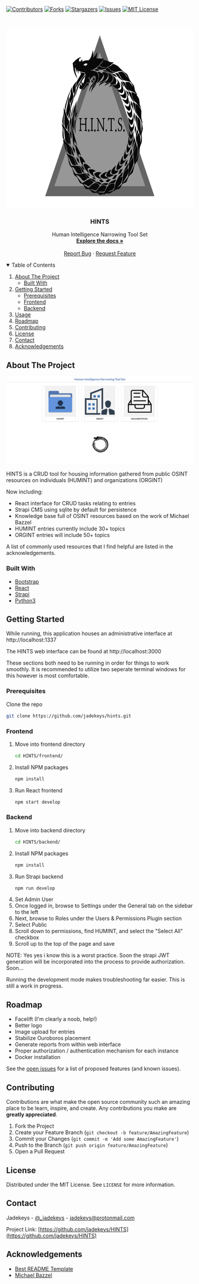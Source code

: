 <!-- PROJECT SHIELDS -->
<!--
*** I'm using markdown "reference style" links for readability.
*** Reference links are enclosed in brackets [ ] instead of parentheses ( ).
*** See the bottom of this document for the declaration of the reference variables
*** for contributors-url, forks-url, etc. This is an optional, concise syntax you may use.
*** https://www.markdownguide.org/basic-syntax/#reference-style-links
-->
[![Contributors][contributors-shield]][contributors-url]
[![Forks][forks-shield]][forks-url]
[![Stargazers][stars-shield]][stars-url]
[![Issues][issues-shield]][issues-url]
[![MIT License][license-shield]][license-url]



<!-- PROJECT LOGO -->
<br />
<p align="center">
  <a href="https://github.com/jadekeys/HINTS">
    <img src="images/hints.png" alt="hints" width="800" height="480">
  </a>

  <h3 align="center">HINTS</h3>

  <p align="center">
    Human Intelligence Narrowing Tool Set
    <br />
    <a href="https://github.com/jadekeys/HINTS"><strong>Explore the docs »</strong></a>
    <br />
    <br />
    <a href="https://github.com/jadekeys/HINTS/issues">Report Bug</a>
    ·
    <a href="https://github.com/jadekeys/HINTS/issues">Request Feature</a>
  </p>
</p>



<!-- TABLE OF CONTENTS -->
<details open="open">
  <summary>Table of Contents</summary>
  <ol>
    <li>
      <a href="#about-the-project">About The Project</a>
      <ul>
        <li><a href="#built-with">Built With</a></li>
      </ul>
    </li>
    <li>
      <a href="#getting-started">Getting Started</a>
      <ul>
        <li><a href="#prerequisites">Prerequisites</a></li>
        <li><a href="#frontend">Frontend</a></li>
        <li><a href="#backend">Backend</a></li>
      </ul>
    </li>
    <li><a href="#usage">Usage</a></li>
    <li><a href="#roadmap">Roadmap</a></li>
    <li><a href="#contributing">Contributing</a></li>
    <li><a href="#license">License</a></li>
    <li><a href="#contact">Contact</a></li>
    <li><a href="#acknowledgements">Acknowledgements</a></li>
  </ol>
</details>



<!-- ABOUT THE PROJECT -->
## About The Project

[![HINTS][product-screenshot]](https://github.com/jadekeys/HINTS)

HINTS is a CRUD tool for housing information gathered from public OSINT resources on individuals (HUMINT) and organizations (ORGINT)

Now including:
* React interface for CRUD tasks relating to entries
* Strapi CMS using sqlite by default for persistence
* Knowledge base full of OSINT resources based on the work of Michael Bazzel
* HUMINT entries currently include 30+ topics
* ORGINT entries will include 50+ topics


A list of commonly used resources that I find helpful are listed in the acknowledgements.

### Built With

* [Bootstrap](https://getbootstrap.com)
* [React](https://reactjs.org/)
* [Strapi](https://strapi.io/)
* [Python3](https://www.python.org/)



<!-- GETTING STARTED -->
## Getting Started

While running, this application houses an administrative interface at http://localhost:1337

The HINTS web interface can be found at http://localhost:3000

These sections both need to be running in order for things to work smoothly. It is recommended to utilize two seperate terminal windows for this however is most comfortable. 

### Prerequisites

Clone the repo
   ```sh
   git clone https://github.com/jadekeys/hints.git
   ```

### Frontend

1. Move into frontend directory
   ```sh
   cd HINTS/frontend/
   ```
2. Install NPM packages
   ```sh
   npm install
   ```
3. Run React frontend
   ```sh
   npm start develop
   ```


### Backend

1. Move into backend directory
   ```sh
   cd HINTS/backend/
   ```
2. Install NPM packages
   ```sh
   npm install
   ```
3. Run Strapi backend
   ```sh
   npm run develop
   ```
4. Set Admin User
5. Once logged in, browse to Settings under the General tab on the sidebar to the left
6. Next, browse to Roles under the Users & Permissions Plugin section
7. Select Public
8. Scroll down to permissions, find HUMINT, and select the "Select All" checkbox
9. Scroll up to the top of the page and save

NOTE: Yes yes i know this is a worst practice. 
Soon the strapi JWT generation will be incorporated into the process to provide authorization. Soon...

Running the development mode makes troubleshooting far easier. This is still a work in progress.


<!-- ROADMAP -->
## Roadmap

* Facelift (I'm clearly a noob, help!)
* Better logo
* Image upload for entries
* Stabilize Ouroboros placement
* Generate reports from within web interface
* Proper authorization / authentication mechanism for each instance
* Docker installation


See the [open issues](https://github.com/jadekeys/HINTS/issues) for a list of proposed features (and known issues).



<!-- CONTRIBUTING -->
## Contributing

Contributions are what make the open source community such an amazing place to be learn, inspire, and create. Any contributions you make are **greatly appreciated**.

1. Fork the Project
2. Create your Feature Branch (`git checkout -b feature/AmazingFeature`)
3. Commit your Changes (`git commit -m 'Add some AmazingFeature'`)
4. Push to the Branch (`git push origin feature/AmazingFeature`)
5. Open a Pull Request



<!-- LICENSE -->
## License

Distributed under the MIT License. See `LICENSE` for more information.



<!-- CONTACT -->
## Contact

Jadekeys - [@_jadekeys](https://twitter.com/_jadekeys) - jadekeys@protonmail.com

Project Link: [https://github.com/jadekeys/HINTS](https://github.com/jadekeys/HINTS)



<!-- ACKNOWLEDGEMENTS -->
## Acknowledgements
* [Best README Template](https://github.com/othneildrew/Best-README-Template)
* [Michael Bazzel](https://inteltechniques.com/index.html)



<!-- MARKDOWN LINKS & IMAGES -->
<!-- https://www.markdownguide.org/basic-syntax/#reference-style-links -->
[contributors-shield]: https://img.shields.io/github/contributors/jadekeys/HINTS.svg?style=for-the-badge
[contributors-url]: https://github.com/jadekeys/HINTS/graphs/contributors
[forks-shield]: https://img.shields.io/github/forks/jadekeys/HINTS.svg?style=for-the-badge
[forks-url]: https://github.com/jadekeys/HINTS/network/members
[stars-shield]: https://img.shields.io/github/stars/jadekeys/HINTS.svg?style=for-the-badge
[stars-url]: https://github.com/jadekeys/HINTS/stargazers
[issues-shield]: https://img.shields.io/github/issues/jadekeys/HINTS.svg?style=for-the-badge
[issues-url]: https://github.com/jadekeys/HINTS/issues
[license-shield]: https://img.shields.io/github/license/jadekeys/HINTS.svg?style=for-the-badge
[license-url]: https://github.com/jadekeys/HINTS/blob/master/LICENSE.txt
[product-screenshot]: images/home.png

